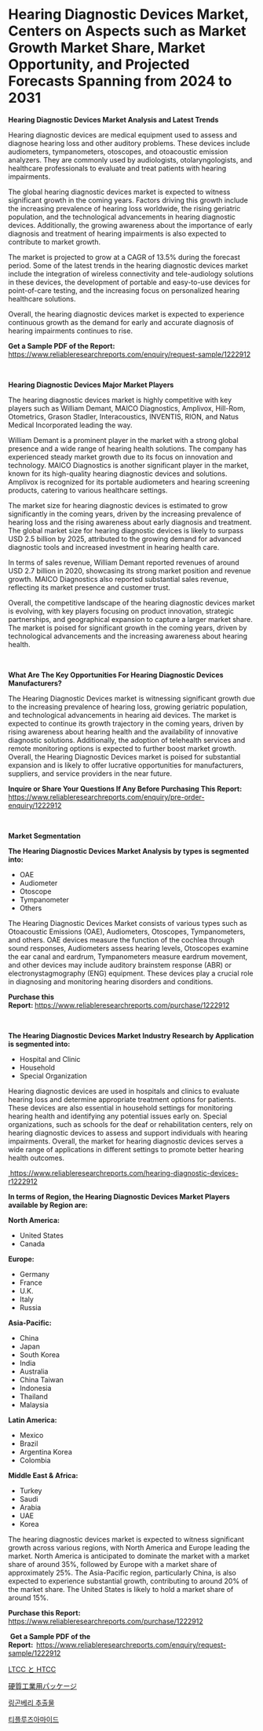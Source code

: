 <p><h1>Hearing Diagnostic Devices Market, Centers on Aspects such as Market Growth Market Share, Market Opportunity, and Projected Forecasts Spanning from 2024 to 2031</h1></p><p><strong>Hearing Diagnostic Devices Market Analysis and Latest Trends</strong></p>
<p><p>Hearing diagnostic devices are medical equipment used to assess and diagnose hearing loss and other auditory problems. These devices include audiometers, tympanometers, otoscopes, and otoacoustic emission analyzers. They are commonly used by audiologists, otolaryngologists, and healthcare professionals to evaluate and treat patients with hearing impairments.</p><p>The global hearing diagnostic devices market is expected to witness significant growth in the coming years. Factors driving this growth include the increasing prevalence of hearing loss worldwide, the rising geriatric population, and the technological advancements in hearing diagnostic devices. Additionally, the growing awareness about the importance of early diagnosis and treatment of hearing impairments is also expected to contribute to market growth.</p><p>The market is projected to grow at a CAGR of 13.5% during the forecast period. Some of the latest trends in the hearing diagnostic devices market include the integration of wireless connectivity and tele-audiology solutions in these devices, the development of portable and easy-to-use devices for point-of-care testing, and the increasing focus on personalized hearing healthcare solutions.</p><p>Overall, the hearing diagnostic devices market is expected to experience continuous growth as the demand for early and accurate diagnosis of hearing impairments continues to rise.</p></p>
<p><strong>Get a Sample PDF of the Report:&nbsp;</strong> <a href="https://www.reliableresearchreports.com/enquiry/request-sample/1222912">https://www.reliableresearchreports.com/enquiry/request-sample/1222912</a></p>
<p>&nbsp;</p>
<p><strong>Hearing Diagnostic Devices Major Market Players</strong></p>
<p><p>The hearing diagnostic devices market is highly competitive with key players such as William Demant, MAICO Diagnostics, Amplivox, Hill-Rom, Otometrics, Grason Stadler, Interacoustics, INVENTIS, RION, and Natus Medical Incorporated leading the way. </p><p>William Demant is a prominent player in the market with a strong global presence and a wide range of hearing health solutions. The company has experienced steady market growth due to its focus on innovation and technology. MAICO Diagnostics is another significant player in the market, known for its high-quality hearing diagnostic devices and solutions. Amplivox is recognized for its portable audiometers and hearing screening products, catering to various healthcare settings.</p><p>The market size for hearing diagnostic devices is estimated to grow significantly in the coming years, driven by the increasing prevalence of hearing loss and the rising awareness about early diagnosis and treatment. The global market size for hearing diagnostic devices is likely to surpass USD 2.5 billion by 2025, attributed to the growing demand for advanced diagnostic tools and increased investment in hearing health care.</p><p>In terms of sales revenue, William Demant reported revenues of around USD 2.7 billion in 2020, showcasing its strong market position and revenue growth. MAICO Diagnostics also reported substantial sales revenue, reflecting its market presence and customer trust.</p><p>Overall, the competitive landscape of the hearing diagnostic devices market is evolving, with key players focusing on product innovation, strategic partnerships, and geographical expansion to capture a larger market share. The market is poised for significant growth in the coming years, driven by technological advancements and the increasing awareness about hearing health.</p></p>
<p>&nbsp;</p>
<p><strong>What Are The Key Opportunities For Hearing Diagnostic Devices Manufacturers?</strong></p>
<p><p>The Hearing Diagnostic Devices market is witnessing significant growth due to the increasing prevalence of hearing loss, growing geriatric population, and technological advancements in hearing aid devices. The market is expected to continue its growth trajectory in the coming years, driven by rising awareness about hearing health and the availability of innovative diagnostic solutions. Additionally, the adoption of telehealth services and remote monitoring options is expected to further boost market growth. Overall, the Hearing Diagnostic Devices market is poised for substantial expansion and is likely to offer lucrative opportunities for manufacturers, suppliers, and service providers in the near future.</p></p>
<p><strong>Inquire or Share Your Questions If Any Before Purchasing This Report:</strong> <a href="https://www.reliableresearchreports.com/enquiry/pre-order-enquiry/1222912">https://www.reliableresearchreports.com/enquiry/pre-order-enquiry/1222912</a></p>
<p>&nbsp;</p>
<p><strong>Market Segmentation</strong></p>
<p><strong>The Hearing Diagnostic Devices Market Analysis by types is segmented into:</strong></p>
<p><ul><li>OAE</li><li>Audiometer</li><li>Otoscope</li><li>Tympanometer</li><li>Others</li></ul></p>
<p><p>The Hearing Diagnostic Devices Market consists of various types such as Otoacoustic Emissions (OAE), Audiometers, Otoscopes, Tympanometers, and others. OAE devices measure the function of the cochlea through sound responses, Audiometers assess hearing levels, Otoscopes examine the ear canal and eardrum, Tympanometers measure eardrum movement, and other devices may include auditory brainstem response (ABR) or electronystagmography (ENG) equipment. These devices play a crucial role in diagnosing and monitoring hearing disorders and conditions.</p></p>
<p><strong>Purchase this Report:&nbsp;</strong><a href="https://www.reliableresearchreports.com/purchase/1222912">https://www.reliableresearchreports.com/purchase/1222912</a></p>
<p>&nbsp;</p>
<p><strong>The Hearing Diagnostic Devices Market Industry Research by Application is segmented into:</strong></p>
<p><ul><li>Hospital and Clinic</li><li>Household</li><li>Special Organization</li></ul></p>
<p><p>Hearing diagnostic devices are used in hospitals and clinics to evaluate hearing loss and determine appropriate treatment options for patients. These devices are also essential in household settings for monitoring hearing health and identifying any potential issues early on. Special organizations, such as schools for the deaf or rehabilitation centers, rely on hearing diagnostic devices to assess and support individuals with hearing impairments. Overall, the market for hearing diagnostic devices serves a wide range of applications in different settings to promote better hearing health outcomes.</p></p>
<p><a href="https://www.reliableresearchreports.com/hearing-diagnostic-devices-r1222912">&nbsp;https://www.reliableresearchreports.com/hearing-diagnostic-devices-r1222912</a></p>
<p><strong>In terms of Region, the Hearing Diagnostic Devices Market Players available by Region are:</strong></p>
<p>
    <p> <strong> North America: </strong>
        <ul>
            <li>United States</li>
            <li>Canada</li>
        </ul>
        </p> 
    <p> <strong> Europe: </strong>
        <ul>
            <li>Germany</li>
            <li>France</li>
            <li>U.K.</li>
            <li>Italy</li>
            <li>Russia</li>
        </ul>
        </p> 
    <p> <strong> Asia-Pacific: </strong>
        <ul>
            <li>China</li>
            <li>Japan</li>
            <li>South Korea</li>
            <li>India</li>
            <li>Australia</li>
            <li>China Taiwan</li>
            <li>Indonesia</li>
            <li>Thailand</li>
            <li>Malaysia</li>
        </ul>
        </p> 
    <p> <strong> Latin America: </strong>
        <ul>
            <li>Mexico</li>
            <li>Brazil</li>
            <li>Argentina Korea</li>
            <li>Colombia</li>
        </ul>
        </p> 
    <p> <strong> Middle East & Africa: </strong>
        <ul>
            <li>Turkey</li>
            <li>Saudi</li>
            <li>Arabia</li>
            <li>UAE</li>
            <li>Korea</li>
        </ul>
    </p>
    </p>
<p><p>The hearing diagnostic devices market is expected to witness significant growth across various regions, with North America and Europe leading the market. North America is anticipated to dominate the market with a market share of around 35%, followed by Europe with a market share of approximately 25%. The Asia-Pacific region, particularly China, is also expected to experience substantial growth, contributing to around 20% of the market share. The United States is likely to hold a market share of around 15%.</p></p>
<p><strong>Purchase this Report: </strong><a href="https://www.reliableresearchreports.com/purchase/1222912">https://www.reliableresearchreports.com/purchase/1222912</a></p>
<p>&nbsp;<strong>Get a Sample PDF of the Report:&nbsp;&nbsp;</strong><a href="https://www.reliableresearchreports.com/enquiry/request-sample/1222912">https://www.reliableresearchreports.com/enquiry/request-sample/1222912</a></p>
<p><strong></strong></p>
<p><p><a href="https://medium.com/@dominicalsop1/ltcc%E3%81%A8htcc%E5%B8%82%E5%A0%B4%E8%A6%8F%E6%A8%A1%E3%81%AF-%E3%82%B0%E3%83%AD%E3%83%BC%E3%83%90%E3%83%AB%E7%94%A3%E6%A5%AD%E3%81%A7%E6%9C%80%E9%81%A9%E3%81%AA%E3%83%9E%E3%83%BC%E3%82%B1%E3%83%86%E3%82%A3%E3%83%B3%E3%82%B0%E3%83%81%E3%83%A3%E3%83%8D%E3%83%AB%E3%82%92%E7%A4%BA%E3%81%97%E3%81%A6%E3%81%84%E3%81%BE%E3%81%99-be99b0d96eda">LTCC と HTCC</a></p><p><a href="https://medium.com/@brycenboyer2023/%E5%A0%85%E5%9B%BA%E3%81%AA%E7%94%A3%E6%A5%AD%E7%94%A8%E5%8C%85%E8%A3%85%E5%B8%82%E5%A0%B4%E3%81%AE%E5%88%86%E6%9E%90-%E3%82%B0%E3%83%AD%E3%83%BC%E3%83%90%E3%83%AB%E7%94%A3%E6%A5%AD%E3%81%AE%E5%B1%95%E6%9C%9B%E3%81%A8%E4%BA%88%E6%B8%AC-2024%E5%B9%B4%E3%81%8B%E3%82%892031%E5%B9%B4-cb738c5f1fd4">硬質工業用パッケージ</a></p><p><a href="https://medium.com/@ralphyjames/%EB%9D%BC%EC%9E%87-%EC%8B%9C%EC%9E%A5-%EB%8F%99%ED%96%A5-%EC%84%B1%EC%9E%A5-2031%EB%85%84%EA%B9%8C%EC%A7%80-%EC%98%88%EC%B8%A1%EB%90%9C-%EC%8B%9C%EC%9E%A5%EB%8F%99%ED%96%A5-%EC%9D%91%EC%9A%A9%EB%B6%84%EC%95%BC%EC%99%80-%EC%97%85%EC%B2%B4%EB%93%A4%EC%9D%98-%ED%98%81%EC%8B%A0%EA%B3%BC-%EA%B3%BC%EC%A0%9C%EB%A5%BC-%EB%B6%84%EC%84%9D%ED%95%9C%EB%8B%A4-c8c1b16f24ce">링곤베리 추출물</a></p><p><a href="https://medium.com/@raymondietrich7892023/%ED%8B%B0%ED%94%8C%EB%A3%A8%EC%9E%90%EB%AF%B8%EB%93%9C-%EC%8B%9C%EC%9E%A5-2031%EB%85%84%EA%B9%8C%EC%A7%80%EC%9D%98-%ED%8A%B8%EB%A0%8C%EB%93%9C-%EC%98%88%EC%B8%A1-%EB%B0%8F-%EA%B2%BD%EC%9F%81-%EB%B6%84%EC%84%9D-52444b70b3d7">티플루즈아마이드</a></p></p>